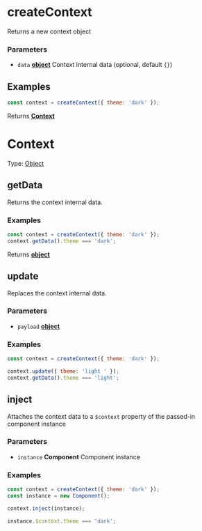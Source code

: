 <!-- Generated by documentation.js. Update this documentation by updating the source code. -->

# createContext

Returns a new context object

### Parameters

-   `data` **[object][1]** Context internal data (optional, default `{}`)

## Examples

```javascript
const context = createContext({ theme: 'dark' });
```

Returns **[Context][2]** 

# Context

Type: [Object][1]

## getData

Returns the context internal data.

### Examples

```javascript
const context = createContext({ theme: 'dark' });
context.getData().theme === 'dark';
```

Returns **[object][1]** 

## update

Replaces the context internal data.

### Parameters

-   `payload` **[object][1]** 

### Examples

```javascript
const context = createContext({ theme: 'dark' });

context.update({ theme: 'light ' });
context.getData().theme === 'light';
```

## inject

Attaches the context data to a `$context` property of the passed-in component instance

### Parameters

-   `instance` **Component** Component instance

### Examples

```javascript
const context = createContext({ theme: 'dark' });
const instance = new Component();

context.inject(instance);

instance.$context.theme === 'dark';
```

[1]: https://developer.mozilla.org/docs/Web/JavaScript/Reference/Global_Objects/Object

[2]: #context
